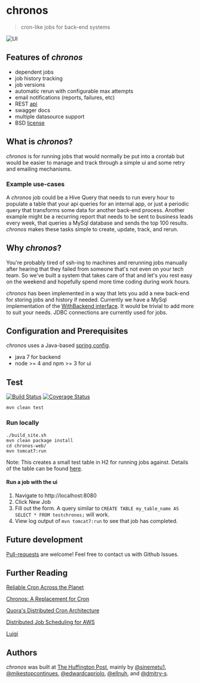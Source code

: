 # chronos

> cron-like jobs for back-end systems

![UI](/../screenshots/ui.png?raw=true "UI")

## Features of _chronos_

* dependent jobs
* job history tracking
* job versions
* automatic rerun with configurable max attempts
* email notifications (reports, failures, etc)
* REST [api][api]
* swagger docs
* multiple datasource support
* BSD [license][license]

[api]: chronos-web/src/main/java/com/huffingtonpost/chronos/servlet/ChronosController.java
[license]: LICENSE


## What is _chronos_?

_chronos_ is for running jobs that would normally be put into a crontab but
would be easier to manage and track through a simple ui and some retry and
emailing mechanisms.


### Example use-cases

A _chronos_ job could be a Hive Query that needs to run every hour to
populate a table that your api queries for an internal app, or just a periodic
query that transforms some data for another back-end process. Another example
might be a recurring report that needs to be sent to business leads every week,
that queries a MySql database and sends the top 100 results. _chronos_ makes
these tasks simple to create, update, track, and rerun.


## Why _chronos_?

You're probably tired of ssh-ing to machines and rerunning jobs manually after
hearing that they failed from someone that's not even on your tech team. So
we've built a system that takes care of that and let's you rest easy on the
weekend and hopefully spend more time coding during work hours.

_chronos_ has been implemented in a way that lets you add a new back-end
for storing jobs and history if needed. Currently we have a MySql
implementation of the [WithBackend interface][backend]. It would be trivial to
add more to suit your needs. JDBC connections are currently used for
jobs.

[backend]: chronos-agent/src/main/java/com/huffingtonpost/chronos/persist/WithBackend.java

## Configuration and Prerequisites

_chronos_ uses a Java-based [spring config][sc].

* java 7 for backend
* node >= 4 and npm >= 3 for ui

[sc]: chronos-web/src/main/java/com/huffingtonpost/chronos/servlet/TestConfig.java

## Test
[![Build Status](https://travis-ci.org/aol/chronos.svg?branch=master)](https://travis-ci.org/aol/chronos)
[![Coverage Status](https://coveralls.io/repos/github/aol/chronos/badge.svg?branch=master)](https://coveralls.io/github/aol/chronos?branch=master)

    mvn clean test


### Run locally

    ./build_site.sh
    mvn clean package install
    cd chronos-web/
    mvn tomcat7:run

Note: This creates a small test table in H2 for running jobs against.
Details of the table can be found [here][table].

[table]: chronos-agent/src/test/java/com/huffingtonpost/chronos/agent/H2TestJobDaoImpl.java


#### Run a job with the ui

1. Navigate to http://localhost:8080
2. Click New Job
3. Fill out the form. A query similar to `CREATE TABLE my_table_name AS SELECT * FROM testchronos;`
   will work.
4. View log output of `mvn tomcat7:run` to see that job has completed.


## Future development

[Pull-requests][pr] are welcome! Feel free to contact us with Github Issues.

[pr]: https://help.github.com/articles/using-pull-requests/


## Further Reading

[Reliable Cron Across the Planet](https://queue.acm.org/detail.cfm?id=2745840)

[Chronos: A Replacement for Cron](http://nerds.airbnb.com/introducing-chronos/)

[Quora's Distributed Cron Architecture](https://engineering.quora.com/Quoras-Distributed-Cron-Architecture)

[Distributed Job Scheduling for AWS](https://medium.com/aws-activate-startup-blog/distributed-job-scheduling-for-aws-1c9f984b336d#.ymfpq4jt9)

[Luigi](https://github.com/spotify/luigi)


## Authors

_chronos_ was built at [The Huffington Post](http://www.huffingtonpost.com/),
mainly by [@sinemetu1][sm1], [@mikestopcontinues][msc], [@edwardcapriolo][ec],
[@ellnuh][se], and [@dmitry-s][ds].

[sm1]: https://github.com/sinemetu1
[msc]: https://github.com/mikestopcontinues
[ec]: https://github.com/edwardcapriolo
[se]: https://www.instagram.com/ellnuh/
[ds]: https://github.com/dmitry-s
